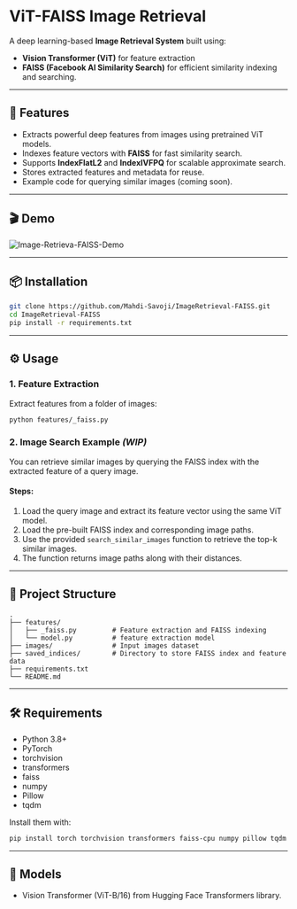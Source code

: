 # ViT-FAISS Image Retrieval

A deep learning-based **Image Retrieval System** built using:

- **Vision Transformer (ViT)** for feature extraction
- **FAISS (Facebook AI Similarity Search)** for efficient similarity indexing and searching.

------

## 🚀 Features

- Extracts powerful deep features from images using pretrained ViT models.
- Indexes feature vectors with **FAISS** for fast similarity search.
- Supports **IndexFlatL2** and **IndexIVFPQ** for scalable approximate search.
- Stores extracted features and metadata for reuse.
- Example code for querying similar images (coming soon).

------

## 🎬 Demo

![Image-Retrieva-FAISS-Demo](assets/Output.gif)

------

## 📦 Installation

```bash
git clone https://github.com/Mahdi-Savoji/ImageRetrieval-FAISS.git
cd ImageRetrieval-FAISS
pip install -r requirements.txt
```

------

## ⚙️ Usage

### 1. Feature Extraction

Extract features from a folder of images:

```bash
python features/_faiss.py
```

### 2. Image Search Example *(WIP)*

You can retrieve similar images by querying the FAISS index with the extracted feature of a query image.

#### Steps:

1. Load the query image and extract its feature vector using the same ViT model.
2. Load the pre-built FAISS index and corresponding image paths.
3. Use the provided `search_similar_images` function to retrieve the top-k similar images.
4. The function returns image paths along with their distances.

------

## 📂 Project Structure

```
.
├── features/
│   ├── _faiss.py         # Feature extraction and FAISS indexing
│   └── model.py          # feature extraction model
├── images/               # Input images dataset
├── saved_indices/        # Directory to store FAISS index and feature data
├── requirements.txt
└── README.md
```

------

## 🛠️ Requirements

- Python 3.8+
- PyTorch
- torchvision
- transformers
- faiss
- numpy
- Pillow
- tqdm

Install them with:

```bash
pip install torch torchvision transformers faiss-cpu numpy pillow tqdm
```

------

## 🤖 Models

- Vision Transformer (ViT-B/16) from Hugging Face Transformers library.

